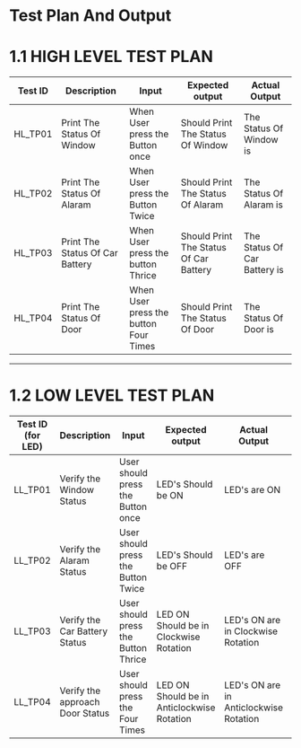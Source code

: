 # Test Plan And Output

# 1.1 HIGH LEVEL TEST PLAN

| Test ID | Description | Input | Expected output | Actual Output | 
| --- | --- | --- | --- | --- | 
| HL_TP01 | Print The Status Of Window | When User press the Button once | Should Print The Status Of Window |  The Status Of Window is  | 
| HL_TP02 | Print The Status Of Alaram |  When User press the Button Twice | Should Print The Status Of Alaram   |  The Status Of Alaram is  | 
| HL_TP03 | Print The Status Of Car Battery | When User  press the button Thrice | Should Print The Status Of Car Battery | The Status Of Car Battery is | 
| HL_TP04 | Print The Status Of Door | When User press the button Four Times | Should Print The Status Of Door | The Status Of Door is | 

---

# 1.2 LOW LEVEL TEST PLAN



| Test ID (for LED)| Description | Input | Expected output | Actual Output | Passed/Fail|
| --- | --- | --- | --- | --- | --- |
| LL_TP01 | Verify the Window Status | User should press the Button once |  LED's Should be ON | LED's are ON | Passed |
| LL_TP02 | Verify the Alaram Status | User should press the Button Twice |  LED's Should be OFF |  LED's are OFF | Passed |
| LL_TP03 | Verify the Car Battery Status | User should press the Button Thrice | LED ON Should be in Clockwise Rotation | LED's ON are in Clockwise Rotation | Passed| 
| LL_TP04 | Verify the approach Door Status | User should press the Four Times |LED ON Should be in Anticlockwise Rotation | LED's ON are in Anticlockwise Rotation | Passed |
